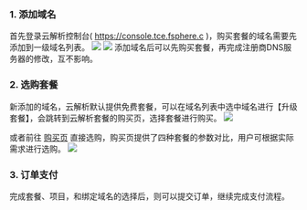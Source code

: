 
### 1. 添加域名
首先登录云解析控制台( https://console.tce.fsphere.c )，购买套餐的域名需要先添加到一级域名列表。
![](http://imgcache.tcecqpoc.fsphere.cn/image/mc.qcloudimg.com/static/img/3c906608a8759c24cf9bd0391c74c896/1.png)
![](http://imgcache.tcecqpoc.fsphere.cn/image/mc.qcloudimg.com/static/img/77b251ed2742071949bd6e79c054fdd5/2.png)
添加域名后可以先购买套餐，再完成注册商DNS服务器的修改，互不影响。

### 2. 选购套餐
新添加的域名，云解析默认提供免费套餐，可以在域名列表中选中域名进行【升级套餐】，会跳转到云解析套餐的购买页，选择套餐进行购买。
![](http://imgcache.tcecqpoc.fsphere.cn/image/mc.qcloudimg.com/static/img/3c9b1410fd2d78fbd01d9a2f15029635/0.png)

或者前往 [购买页](https://buy.tce.fsphere.cn/cns) 直接选购，购买页提供了四种套餐的参数对比，用户可根据实际需求进行选购。
![](http://imgcache.tcecqpoc.fsphere.cn/image/mc.qcloudimg.com/static/img/5e361fdaff92b4feb43167beb3cb311a/1.png)

### 3. 订单支付
完成套餐、项目，和绑定域名的选择后，则可以提交订单，继续完成支付流程。
